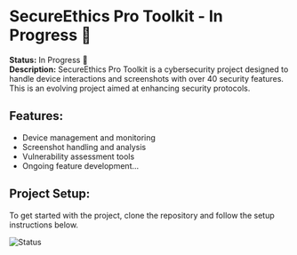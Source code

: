 # SecureEthics Pro Toolkit - In Progress 🚧

**Status:** In Progress 🚧  
**Description:** SecureEthics Pro Toolkit is a cybersecurity project designed to handle device interactions and screenshots with over 40 security features. This is an evolving project aimed at enhancing security protocols.

## Features:
- Device management and monitoring
- Screenshot handling and analysis
- Vulnerability assessment tools
- Ongoing feature development...

## Project Setup:
To get started with the project, clone the repository and follow the setup instructions below.

![Status](https://img.shields.io/badge/status-in%20progress-yellow)
